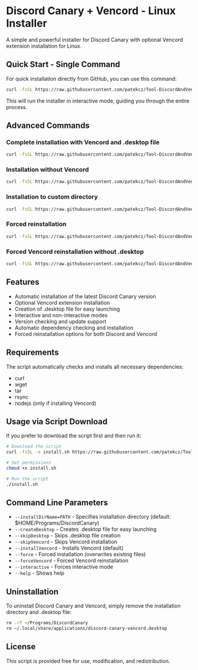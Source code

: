 # Discord Canary + Vencord - Linux Installer

A simple and powerful installer for Discord Canary with optional Vencord extension installation for Linux.

## Quick Start - Single Command

For quick installation directly from GitHub, you can use this command:

```bash
curl -fsSL https://raw.githubusercontent.com/patekcz/Tool-DiscordAndVencordInstaller/main/install.sh | bash
```

This will run the installer in interactive mode, guiding you through the entire process.

## Advanced Commands

### Complete installation with Vencord and .desktop file

```bash
curl -fsSL https://raw.githubusercontent.com/patekcz/Tool-DiscordAndVencordInstaller/main/install.sh | bash -s -- --installVencord --createDesktop
```

### Installation without Vencord

```bash
curl -fsSL https://raw.githubusercontent.com/patekcz/Tool-DiscordAndVencordInstaller/main/install.sh | bash -s -- --skipVencord
```

### Installation to custom directory

```bash
curl -fsSL https://raw.githubusercontent.com/patekcz/Tool-DiscordAndVencordInstaller/main/install.sh | bash -s -- --installDirName=$HOME/Applications/DiscordCanary
```

### Forced reinstallation

```bash
curl -fsSL https://raw.githubusercontent.com/patekcz/Tool-DiscordAndVencordInstaller/main/install.sh | bash -s -- --force
```

### Forced Vencord reinstallation without .desktop

```bash
curl -fsSL https://raw.githubusercontent.com/patekcz/Tool-DiscordAndVencordInstaller/main/install.sh | bash -s -- --forceVencord --skipDesktop
```

## Features

* Automatic installation of the latest Discord Canary version
* Optional Vencord extension installation
* Creation of .desktop file for easy launching
* Interactive and non-interactive modes
* Version checking and update support
* Automatic dependency checking and installation
* Forced reinstallation options for both Discord and Vencord

## Requirements

The script automatically checks and installs all necessary dependencies:

* curl
* wget
* tar
* rsync
* nodejs (only if installing Vencord)

## Usage via Script Download

If you prefer to download the script first and then run it:

```bash
# Download the script
curl -fsSL -o install.sh https://raw.githubusercontent.com/patekcz/Tool-DiscordAndVencordInstaller/main/install.sh

# Set permissions
chmod +x install.sh

# Run the script
./install.sh
```

## Command Line Parameters

* `--installDirName=PATH` - Specifies installation directory (default: $HOME/Programs/DiscordCanary)
* `--createDesktop` - Creates .desktop file for easy launching
* `--skipDesktop` - Skips .desktop file creation
* `--skipVencord` - Skips Vencord installation
* `--installVencord` - Installs Vencord (default)
* `--force` - Forced installation (overwrites existing files)
* `--forceVencord` - Forced Vencord reinstallation
* `--interactive` - Forces interactive mode
* `--help` - Shows help

## Uninstallation

To uninstall Discord Canary and Vencord, simply remove the installation directory and .desktop file:

```bash
rm -rf ~/Programs/DiscordCanary
rm ~/.local/share/applications/discord-canary-vencord.desktop
```

## License

This script is provided free for use, modification, and redistribution.